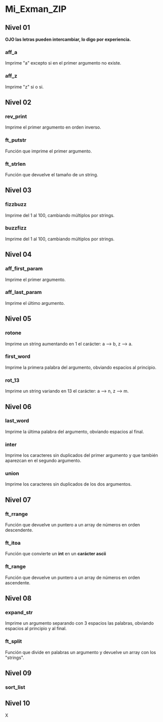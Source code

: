 # Mi_Exman_ZIP

## Nivel 01

**OJO las letras pueden intercambiar, lo digo por experiencia.**

### aff_a
   Imprime "a" excepto si en el primer argumento no existe.
### aff_z
   Imprime "z" si o si.


## Nivel 02

### rev_print
   Imprime el primer argumento en orden inverso.
### ft_putstr
   Función que imprime el primer argumento.
### ft_strlen
   Función que devuelve el tamaño de un string.


## Nivel 03

### fizzbuzz
   Imprime del 1 al 100, cambiando múltiplos por strings.
### buzzfizz
   Imprime del 1 al 100, cambiando múltiplos por strings.


## Nivel 04

### aff_first_param
   Imprime el primer argumento.
### aff_last_param
   Imprime el último argumento.


## Nivel 05

### rotone
   Imprime un string aumentando en 1 el carácter: a --> b, z --> a.
### first_word
   Imprime la primera palabra del argumento, obviando espacios al principio.
### rot_13
   Imprime un string variando en 13 el carácter: a --> n, z --> m.


## Nivel 06

### last_word
   Imprime la última palabra del argumento, obviando espacios al final.
### inter
   Imprime los caracteres sin duplicados del primer argumento y que también aparezcan en el segundo argumento.
### union
   Imprime los caracteres sin duplicados de los dos argumentos.


## Nivel 07

### ft_rrange
   Función que devuelve un puntero a un array de números en orden descendente.
### ft_itoa
   Función que convierte un **int** en un **carácter ascii**
### ft_range
   Función que devuelve un puntero a un array de números en orden ascendente.


## Nivel 08

### expand_str
   Imprime un argumento separando con 3 espacios las palabras, obviando espacios al principio y al final.
### ft_split
   Función que divide en palabras un argumento y devuelve un array con los "strings".


## Nivel 09

### sort_list


## Nivel 10

X

